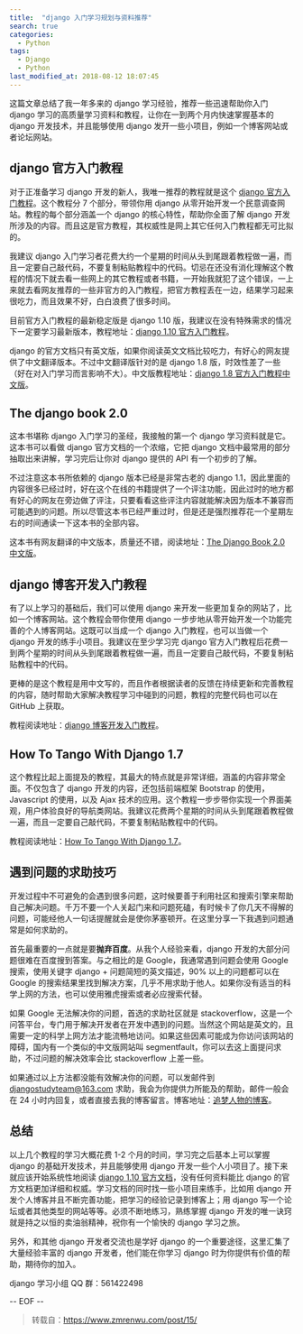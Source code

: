 ```yaml
---
title:  "django 入门学习规划与资料推荐"
search: true
categories: 
  - Python
tags: 
  - Django
  - Python
last_modified_at: 2018-08-12 18:07:45
---
```





这篇文章总结了我一年多来的 django 学习经验，推荐一些迅速帮助你入门 django 学习的高质量学习资料和教程，让你在一到两个月内快速掌握基本的 django 开发技术，并且能够使用 django 发开一些小项目，例如一个博客网站或者论坛网站。

## django 官方入门教程

对于正准备学习 django 开发的新人，我唯一推荐的教程就是这个 [django 官方入门教程](https://docs.djangoproject.com/en/1.10/intro/)。这个教程分 7 个部分，带领你用 django 从零开始开发一个民意调查网站。教程的每个部分涵盖一个 django 的核心特性，帮助你全面了解 django 开发所涉及的内容。而且这是官方教程，其权威性是网上其它任何入门教程都无可比拟的。

我建议 django 入门学习者花费大约一个星期的时间从头到尾跟着教程做一遍，而且一定要自己敲代码，不要复制粘贴教程中的代码。切忌在还没有消化理解这个教程的情况下就去看一些网上的其它教程或者书籍，一开始我就犯了这个错误，一上来就去看网友推荐的一些非官方的入门教程，把官方教程丢在一边，结果学习起来很吃力，而且效果不好，白白浪费了很多时间。

目前官方入门教程的最新稳定版是 django 1.10 版，我建议在没有特殊需求的情况下一定要学习最新版本，教程地址：[django 1.10 官方入门教程](https://docs.djangoproject.com/en/1.10/intro/)。

django 的官方文档只有英文版，如果你阅读英文文档比较吃力，有好心的网友提供了中文翻译版本。不过中文翻译版针对的是 django 1.8 版，时效性差了一些（好在对入门学习而言影响不大）。中文版教程地址：[django 1.8 官方入门教程中文版](http://django-intro-zh.readthedocs.io/zh_CN/latest/)。

## The django book 2.0

这本书堪称 django 入门学习的圣经，我接触的第一个 django 学习资料就是它。这本书可以看做 django 官方文档的一个浓缩，它把 django 文档中最常用的部分抽取出来讲解，学习完后让你对 django 提供的 API 有一个初步的了解。

不过注意这本书所依赖的 django 版本已经是非常古老的 django 1.1，因此里面的内容很多已经过时，好在这个在线的书籍提供了一个评注功能，因此过时的地方都有好心的网友在旁边做了评注，只要看看这些评注内容就能解决因为版本不兼容而可能遇到的问题。所以尽管这本书已经严重过时，但是还是强烈推荐花一个星期左右的时间通读一下这本书的全部内容。

这本书有网友翻译的中文版本，质量还不错，阅读地址：[The Django Book 2.0 中文版](http://djangobook.py3k.cn/2.0/)。

## django 博客开发入门教程

有了以上学习的基础后，我们可以使用 django 来开发一些更加复杂的网站了，比如一个博客网站。这个教程会带你使用 django 一步步地从零开始开发一个功能完善的个人博客网站。这既可以当成一个 django 入门教程，也可以当做一个 django 开发的练手小项目。我建议在至少学习完 django 官方入门教程后花费一到两个星期的时间从头到尾跟着教程做一遍，而且一定要自己敲代码，不要复制粘贴教程中的代码。

更棒的是这个教程是用中文写的，而且作者根据读者的反馈在持续更新和完善教程的内容，随时帮助大家解决教程学习中碰到的问题，教程的完整代码也可以在 GitHub 上获取。

教程阅读地址：[django 博客开发入门教程](http://zmrenwu.com/category/django-blog-tutorial/)。

## How To Tango With Django 1.7

这个教程比起上面提及的教程，其最大的特点就是非常详细，涵盖的内容非常全面。不仅包含了 django 开发的内容，还包括前端框架 Bootstrap 的使用，Javascript 的使用，以及 Ajax 技术的应用。这个教程一步步带你实现一个界面美观，用户体验良好的导航类网站。我建议花费两个星期的时间从头到尾跟着教程做一遍，而且一定要自己敲代码，不要复制粘贴教程中的代码。

教程阅读地址：[How To Tango With Django 1.7](http://www.tangowithdjango.com/book17/)。

## 遇到问题的求助技巧

开发过程中不可避免的会遇到很多问题，这时候要善于利用社区和搜索引擎来帮助自己解决问题。千万不要一个人关起门来和问题死磕，有时候卡了你几天不得解的问题，可能经他人一句话提醒就会是使你茅塞顿开。在这里分享一下我遇到问题通常是如何求助的。

首先最重要的一点就是要**抛弃百度**。从我个人经验来看，django 开发的大部分问题很难在百度搜到答案。与之相比的是 Google，我通常遇到问题会使用 Google 搜索，使用关键字 django + 问题简短的英文描述，90% 以上的问题都可以在 Google 的搜索结果里找到解决方案，几乎不用求助于他人。如果你没有适当的科学上网的方法，也可以使用雅虎搜索或者必应搜索代替。

如果 Google 无法解决你的问题，首选的求助社区就是 stackoverflow，这是一个问答平台，专门用于解决开发者在开发中遇到的问题。当然这个网站是英文的，且需要一定的科学上网方法才能流畅地访问。如果这些因素可能成为你访问该网站的障碍，国内有一个类似的中文版网站叫 segmentfault，你可以去这上面提问求助，不过问题的解决效率会比 stackoverflow 上差一些。

如果通过以上方法都没能有效解决你的问题，可以发邮件到 djangostudyteam@163.com 求助，我会为你提供力所能及的帮助，邮件一般会在 24 小时内回复，或者直接去我的博客留言。博客地址：[追梦人物的博客](http://zmrenwu.com/)。

## 总结

以上几个教程的学习大概花费 1-2 个月的时间，学习完之后基本上可以掌握 django 的基础开发技术，并且能够使用 django 开发一些个人小项目了。接下来就应该开始系统性地阅读 [django 1.10 官方文档](https://docs.djangoproject.com/en/1.10/)，没有任何资料能比 django 的官方文档更加详细和权威。学习文档的同时找一些小项目来练手，比如用 django 开发个人博客并且不断完善功能，把学习的经验记录到博客上；用 django 写一个论坛或者其他类型的网站等等。必须不断地练习，熟练掌握 django 开发的唯一诀窍就是持之以恒的卖油翁精神，祝你有一个愉快的 django 学习之旅。

另外，和其他 django 开发者交流也是学好 django 的一个重要途径，这里汇集了大量经验丰富的 django 开发者，他们能在你学习 django 时为你提供有价值的帮助，期待你的加入。

django 学习小组 QQ 群：561422498

-- EOF --


> 转载自：https://www.zmrenwu.com/post/15/